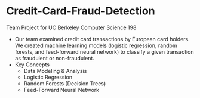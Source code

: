 # Credit-Card-Fraud-Detection
Team Project for UC Berkeley Computer Science 198 
- Our team examined credit card transactions by European card holders. We created machine learning
models (logistic regression, random forests, and feed-forward neural network) to classify a given
transaction as fraudulent or non-fraudulent.
- Key Concepts
  - Data Modeling & Analysis
  - Logistic Regression
  - Random Forests (Decision Trees)
  - Feed-Forward Neural Network
